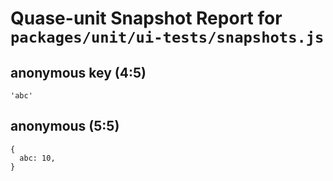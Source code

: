 # Quase-unit Snapshot Report for `packages/unit/ui-tests/snapshots.js`

## anonymous key (4:5)

```
'abc'
```

## anonymous (5:5)

```
{
  abc: 10,
}
```
